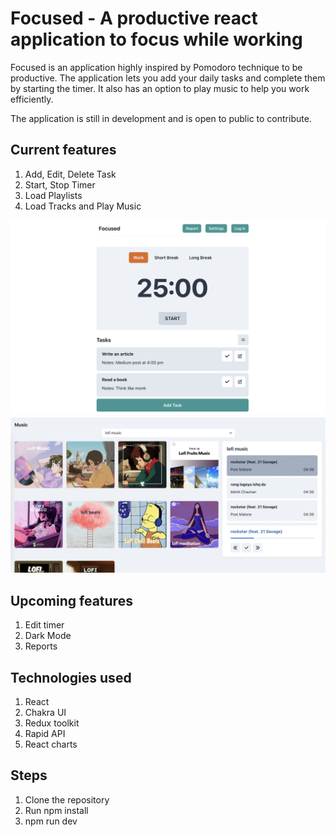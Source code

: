 # Focused - A productive react application to focus while working

Focused is an application highly inspired by Pomodoro technique to be productive. The application lets you add your daily tasks and complete them by starting the timer. It also has an option to play music to help you work efficiently.

The application is still in development and is open to public to contribute.

## Current features

1. Add, Edit, Delete Task
2. Start, Stop Timer
3. Load Playlists
4. Load Tracks and Play Music

![Home](screenshots/home.png)
![Music](screenshots/music.png)

## Upcoming features

1. Edit timer
2. Dark Mode
3. Reports

## Technologies used

1. React
2. Chakra UI
3. Redux toolkit
4. Rapid API
5. React charts

## Steps

1. Clone the repository
2. Run npm install
3. npm run dev
